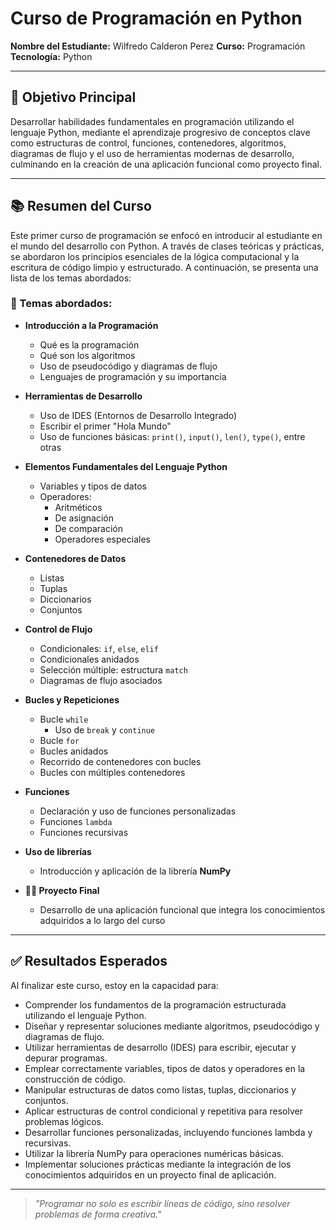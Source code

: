 # Curso de Programación en Python

**Nombre del Estudiante:** Wilfredo Calderon Perez
**Curso:** Programación  
**Tecnología:** Python  

---

## 🎯 Objetivo Principal

Desarrollar habilidades fundamentales en programación utilizando el lenguaje Python, mediante el aprendizaje progresivo de conceptos clave como estructuras de control, funciones, contenedores, algoritmos, diagramas de flujo y el uso de herramientas modernas de desarrollo, culminando en la creación de una aplicación funcional como proyecto final.

---

## 📚 Resumen del Curso

Este primer curso de programación se enfocó en introducir al estudiante en el mundo del desarrollo con Python. A través de clases teóricas y prácticas, se abordaron los principios esenciales de la lógica computacional y la escritura de código limpio y estructurado. A continuación, se presenta una lista de los temas abordados:

### 🧠 Temas abordados:

- **Introducción a la Programación**
  - Qué es la programación
  - Qué son los algoritmos
  - Uso de pseudocódigo y diagramas de flujo
  - Lenguajes de programación y su importancia

- **Herramientas de Desarrollo**
  - Uso de IDES (Entornos de Desarrollo Integrado)
  - Escribir el primer "Hola Mundo"
  - Uso de funciones básicas: `print()`, `input()`, `len()`, `type()`, entre otras

- **Elementos Fundamentales del Lenguaje Python**
  - Variables y tipos de datos
  - Operadores:
    - Aritméticos
    - De asignación
    - De comparación
    - Operadores especiales

- **Contenedores de Datos**
  - Listas
  - Tuplas
  - Diccionarios
  - Conjuntos

- **Control de Flujo**
  - Condicionales: `if`, `else`, `elif`
  - Condicionales anidados
  - Selección múltiple: estructura `match`
  - Diagramas de flujo asociados

- **Bucles y Repeticiones**
  - Bucle `while`
    - Uso de `break` y `continue`
  - Bucle `for`
  - Bucles anidados
  - Recorrido de contenedores con bucles
  - Bucles con múltiples contenedores

- **Funciones**
  - Declaración y uso de funciones personalizadas
  - Funciones `lambda`
  - Funciones recursivas

- **Uso de librerías**
  - Introducción y aplicación de la librería **NumPy**

- **🧑‍💻 Proyecto Final**
  - Desarrollo de una aplicación funcional que integra los conocimientos adquiridos a lo largo del curso

---

## ✅ Resultados Esperados

Al finalizar este curso, estoy en la capacidad para:

- Comprender los fundamentos de la programación estructurada utilizando el lenguaje Python.
- Diseñar y representar soluciones mediante algoritmos, pseudocódigo y diagramas de flujo.
- Utilizar herramientas de desarrollo (IDES) para escribir, ejecutar y depurar programas.
- Emplear correctamente variables, tipos de datos y operadores en la construcción de código.
- Manipular estructuras de datos como listas, tuplas, diccionarios y conjuntos.
- Aplicar estructuras de control condicional y repetitiva para resolver problemas lógicos.
- Desarrollar funciones personalizadas, incluyendo funciones lambda y recursivas.
- Utilizar la librería NumPy para operaciones numéricas básicas.
- Implementar soluciones prácticas mediante la integración de los conocimientos adquiridos en un proyecto final de aplicación.

---

> _"Programar no solo es escribir líneas de código, sino resolver problemas de forma creativa."_  
